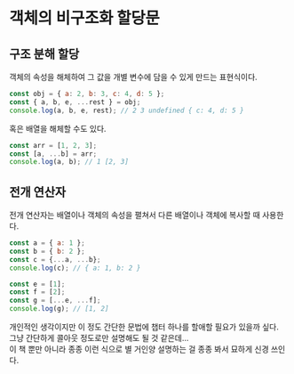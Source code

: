 # 객체의 비구조화 할당문

## 구조 분해 할당

객체의 속성을 해체하여 그 값을 개별 변수에 담을 수 있게 만드는 표현식이다.

```js
const obj = { a: 2, b: 3, c: 4, d: 5 };
const { a, b, e, ...rest } = obj;
console.log(a, b, e, rest); // 2 3 undefined { c: 4, d: 5 }
```

혹은 배열을 해체할 수도 있다.

```js
const arr = [1, 2, 3];
const [a, ...b] = arr;
console.log(a, b); // 1 [2, 3]
```

## 전개 연산자

전개 연산자는 배열이나 객체의 속성을 펼쳐서 다른 배열이나 객체에 복사할 때 사용한다.

```js
const a = { a: 1 };
const b = { b: 2 };
const c = {...a, ...b};
console.log(c); // { a: 1, b: 2 }

const e = [1];
const f = [2];
const g = [...e, ...f];
console.log(g); // [1, 2]
```

개인적인 생각이지만 이 정도 간단한 문법에 챕터 하나를 할애할 필요가 있을까 싶다.  
그냥 간단하게 콜아웃 정도로만 설명해도 될 것 같은데...  
이 책 뿐만 아니라 종종 이런 식으로 별 거인양 설명하는 걸 종종 봐서 묘하게 신경 쓰인다.
